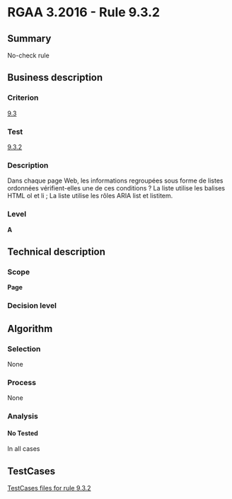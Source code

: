 # RGAA 3.2016 - Rule 9.3.2

## Summary
No-check rule


## Business description

### Criterion
[9.3](http://references.modernisation.gouv.fr/rgaa-accessibilite/criteres.html#crit-9-3)

### Test
[9.3.2](http://references.modernisation.gouv.fr/rgaa-accessibilite/criteres.html#test-9-3-2)

### Description
Dans chaque page Web, les informations regroupées sous forme de listes ordonnées vérifient-elles une de ces conditions ? La liste utilise les balises HTML ol et li ; La liste utilise les rôles ARIA list et listitem.

### Level
**A**


## Technical description

### Scope
**Page**

### Decision level


## Algorithm

### Selection
None

### Process
None

### Analysis

#### No Tested
In all cases


##  TestCases

[TestCases files for rule 9.3.2](https://github.com/Asqatasun/Asqatasun/tree/RGAA_3.2016/rules/rules-rgaa3.2016/src/test/resources/testcases/rgaa32016/Rgaa32016Rule090302/)


